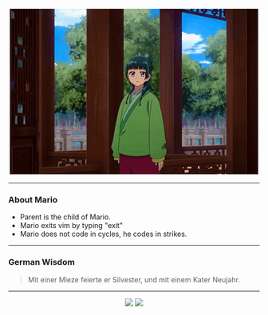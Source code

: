 <p align="center">
  <img src="assets/maomao.gif" />
</p>

---

### About Mario
- Parent is the child of Mario.
- Mario exits vim by typing "exit"
- Mario does not code in cycles, he codes in strikes.

---

### German Wisdom
> Mit einer Mieze feierte er Silvester, und mit einem Kater Neujahr.

---

<p align="center">
  <a>
    <img height="180em" src="https://github-readme-stats-eight-theta.vercel.app/api?username=Torfkopp&show_icons=true&theme=dark&include_all_commits=true&count_private=true"/>
  </a>
  <a href="https://github.com/Torfkopp?tab=repositories">
    <img height="180em" src="https://github-readme-stats-eight-theta.vercel.app/api/top-langs/?username=torfkopp&layout=compact&theme=dark&langs_count=8&hide=java"/>
  </a>
</p>
